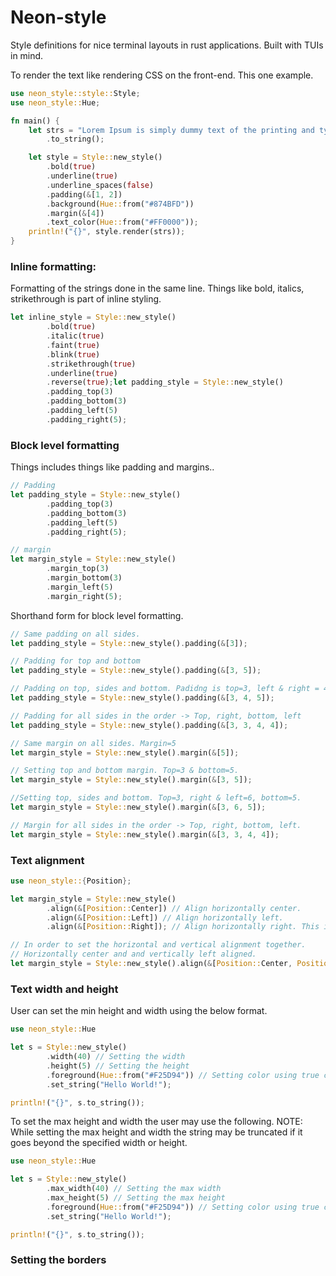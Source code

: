 # Neon-style
Style definitions for nice terminal layouts in rust applications. Built with TUIs in mind.

To render the text like rendering CSS on the front-end. This one example.

```rust
use neon_style::style::Style;
use neon_style::Hue;

fn main() {
    let strs = "Lorem Ipsum is simply dummy text of the printing and typesetting industry.\\nLorem Ipsum has been the industry's"
        .to_string();

    let style = Style::new_style()
        .bold(true)
        .underline(true)
        .underline_spaces(false)
        .padding(&[1, 2])
        .background(Hue::from("#874BFD"))
        .margin(&[4])
        .text_color(Hue::from("#FF0000"));
    println!("{}", style.render(strs));
}
```

### **Inline formatting:**

Formatting of the strings done in the same line. Things like bold, italics, strikethrough is part of inline styling.

```rust
let inline_style = Style::new_style()
        .bold(true)
        .italic(true)
        .faint(true)
        .blink(true)
        .strikethrough(true)
        .underline(true)
        .reverse(true);let padding_style = Style::new_style()
        .padding_top(3)
        .padding_bottom(3)
        .padding_left(5)
        .padding_right(5);
```

### **Block level formatting**

Things includes things like padding and margins..

```rust
// Padding
let padding_style = Style::new_style()
        .padding_top(3)
        .padding_bottom(3)
        .padding_left(5)
        .padding_right(5);

// margin
let margin_style = Style::new_style()
        .margin_top(3)
        .margin_bottom(3)
        .margin_left(5)
        .margin_right(5);
```

Shorthand form for block level formatting.

```rust
// Same padding on all sides.
let padding_style = Style::new_style().padding(&[3]);

// Padding for top and bottom
let padding_style = Style::new_style().padding(&[3, 5]);

// Padding on top, sides and bottom. Padidng is top=3, left & right = 4, bottom=5
let padding_style = Style::new_style().padding(&[3, 4, 5]);

// Padding for all sides in the order -> Top, right, bottom, left
let padding_style = Style::new_style().padding(&[3, 3, 4, 4]);

// Same margin on all sides. Margin=5
let margin_style = Style::new_style().margin(&[5]);

// Setting top and bottom margin. Top=3 & bottom=5.
let margin_style = Style::new_style().margin(&[3, 5]);

//Setting top, sides and bottom. Top=3, right & left=6, bottom=5.
let margin_style = Style::new_style().margin(&[3, 6, 5]);

// Margin for all sides in the order -> Top, right, bottom, left.
let margin_style = Style::new_style().margin(&[3, 3, 4, 4]);
```

### **Text alignment**

```rust
use neon_style::{Position};

let margin_style = Style::new_style()
        .align(&[Position::Center]) // Align horizontally center.
        .align(&[Position::Left]) // Align horizontally left.
        .align(&[Position::Right]); // Align horizontally right. This is the final selection.

// In order to set the horizontal and vertical alignment together.
// Horizontally center and and vertically left aligned.
let margin_style = Style::new_style().align(&[Position::Center, Position::Left]);
```

### **Text width and height**

User can set the min height and width using the below format.

```rust
use neon_style::Hue

let s = Style::new_style()
        .width(40) // Setting the width
        .height(5) // Setting the height
        .foreground(Hue::from("#F25D94")) // Setting color using true color.
        .set_string("Hello World!");

println!("{}", s.to_string());
```

To set the max height and width the user may use the following. NOTE: While setting the max height and width the string may be truncated if it goes beyond the specified width or height.

```rust
use neon_style::Hue

let s = Style::new_style()
        .max_width(40) // Setting the max width
        .max_height(5) // Setting the max height
        .foreground(Hue::from("#F25D94")) // Setting color using true color.
        .set_string("Hello World!");

println!("{}", s.to_string());
```

### **Setting the borders**
